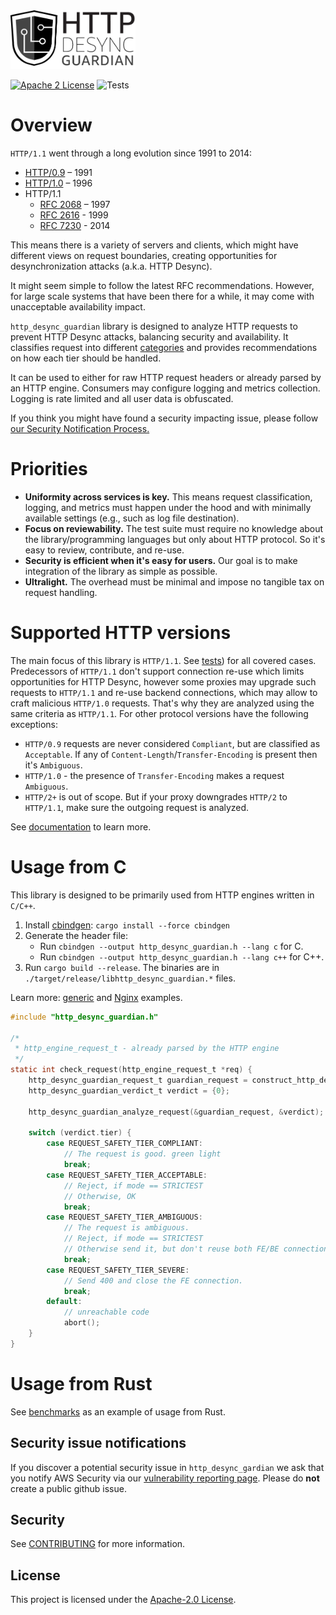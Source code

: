 <img src="docs/http-desync-guardian-logo.png" width="200">

[![Apache 2 License](https://img.shields.io/github/license/awslabs/s2n.svg)](http://aws.amazon.com/apache-2-0/)
![Tests](https://github.com/aws/http-desync-guardian/workflows/Tests/badge.svg)

Overview
========

`HTTP/1.1` went through a long evolution since 1991 to 2014:

* [HTTP/0.9](https://www.w3.org/Protocols/HTTP/AsImplemented.html) – 1991
* [HTTP/1.0](https://tools.ietf.org/html/rfc1945) – 1996
* HTTP/1.1
  * [RFC 2068](https://tools.ietf.org/html/rfc2068) – 1997
  * [RFC 2616](https://tools.ietf.org/html/rfc2616) - 1999
  * [RFC 7230](https://tools.ietf.org/html/rfc7230) - 2014

This means there is a variety of servers and clients, which might have different views on request boundaries, creating opportunities for desynchronization attacks (a.k.a. HTTP Desync). 	 
  
It might seem simple to follow the latest RFC recommendations. However, for large scale systems that have been there for a while, it may come with unacceptable availability impact.	 
  
`http_desync_guardian` library is designed to analyze HTTP requests to prevent HTTP Desync attacks, balancing security and availability. 
It classifies request into different [categories](/docs#request-classification) and provides recommendations on how each tier should be handled.

It can be used to either for raw HTTP request headers or already parsed by an HTTP engine.
Consumers may configure logging and metrics collection.
Logging is rate limited and all user data is obfuscated. 

If you think you might have found a security impacting issue, please follow [our Security Notification Process.](#security-issue-notifications)

Priorities
=======

* **Uniformity across services is key.** This means request classification, logging, and metrics must happen under the hood and with minimally available settings (e.g., such as log file destination).
* **Focus on reviewability.** The test suite must require no knowledge about the library/programming languages but only about HTTP protocol. So it's easy to review, contribute, and re-use.
* **Security is efficient when it's easy for users.** Our goal is to make integration of the library as simple as possible.
* **Ultralight.** The overhead must be minimal and impose no tangible tax on request handling.

Supported HTTP versions
======

The main focus of this library is `HTTP/1.1`. See [tests](./tests)) for all covered cases. Predecessors of `HTTP/1.1` don't support connection re-use which limits opportunities for HTTP Desync,
however some proxies may upgrade such requests to `HTTP/1.1` and re-use backend connections, which may allow to craft malicious `HTTP/1.0` requests. 
That's why they are analyzed using the same criteria as `HTTP/1.1`. For other protocol versions have the following exceptions:

* `HTTP/0.9` requests are never considered `Compliant`, but are classified as `Acceptable`. If any of `Content-Length`/`Transfer-Encoding` is present then it's `Ambiguous`.
* `HTTP/1.0` - the presence of `Transfer-Encoding` makes a request `Ambiguous`.
* `HTTP/2+` is out of scope. But if your proxy downgrades `HTTP/2` to `HTTP/1.1`, make sure the outgoing request is analyzed. 

See [documentation](./docs) to learn more.

Usage from C
=====

This library is designed to be primarily used from HTTP engines written in `C/C++`.  

1. Install [cbindgen](https://github.com/eqrion/cbindgen#cbindgen-----): `cargo install --force cbindgen`
1. Generate the header file: 
   * Run `cbindgen --output http_desync_guardian.h --lang c` for C.
   * Run `cbindgen --output http_desync_guardian.h --lang c++` for C++.
1. Run `cargo build --release`. The binaries are in `./target/release/libhttp_desync_guardian.*` files.

Learn more: [generic](./misc/demo-c) and [Nginx](./misc/demo-nginx) examples.

```c
#include "http_desync_guardian.h"

/* 
 * http_engine_request_t - already parsed by the HTTP engine 
 */
static int check_request(http_engine_request_t *req) {
    http_desync_guardian_request_t guardian_request = construct_http_desync_guardian_from(req); 
    http_desync_guardian_verdict_t verdict = {0};

    http_desync_guardian_analyze_request(&guardian_request, &verdict);

    switch (verdict.tier) {
        case REQUEST_SAFETY_TIER_COMPLIANT:
            // The request is good. green light
            break;
        case REQUEST_SAFETY_TIER_ACCEPTABLE:
            // Reject, if mode == STRICTEST
            // Otherwise, OK
            break;
        case REQUEST_SAFETY_TIER_AMBIGUOUS:
            // The request is ambiguous.
            // Reject, if mode == STRICTEST 
            // Otherwise send it, but don't reuse both FE/BE connections.
            break;
        case REQUEST_SAFETY_TIER_SEVERE:
            // Send 400 and close the FE connection.
            break;
        default:
            // unreachable code
            abort();
    }
}
```

Usage from Rust
====

See [benchmarks](./benches/benchmarks.rs) as an example of usage from Rust. 

## Security issue notifications

If you discover a potential security issue in `http_desync_gardian` we ask that you notify
AWS Security via our [vulnerability reporting page](http://aws.amazon.com/security/vulnerability-reporting/). Please do **not** create a public github issue. 

## Security

See [CONTRIBUTING](./CONTRIBUTING.md#contributing-guidelines) for more information.

## License

This project is licensed under the [Apache-2.0 License](./LICENSE).
